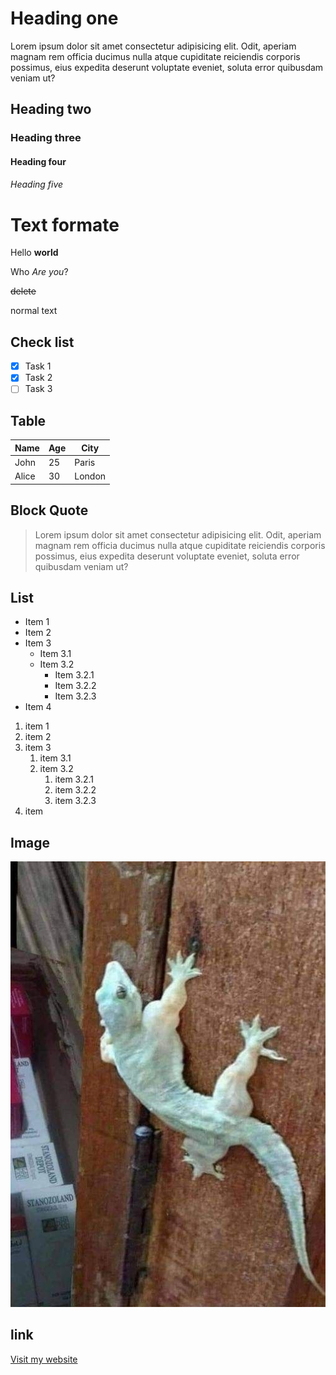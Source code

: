 
# Heading one
Lorem ipsum dolor sit amet consectetur adipisicing elit. Odit, aperiam magnam rem officia ducimus nulla atque cupiditate reiciendis corporis possimus, eius expedita deserunt voluptate eveniet, soluta error quibusdam veniam ut?
## Heading two
### Heading three
#### Heading four
###### Heading five

# Text formate

Hello **world**

Who *Are you*?

~~delete~~

normal text

## Check list

- [x] Task 1
- [x] Task 2
- [ ] Task 3 

## Table
| Name | Age | City |
| ---- | --- | ---- |
| John | 25  | Paris|
| Alice| 30  |London|

## Block Quote

> Lorem ipsum dolor sit amet consectetur adipisicing elit. Odit, aperiam magnam rem officia ducimus nulla atque cupiditate reiciendis corporis possimus, eius expedita deserunt voluptate eveniet, soluta error quibusdam veniam ut?

## List 
- Item 1
- Item 2
- Item 3
    - Item 3.1
    - Item 3.2
        - Item 3.2.1
        - Item 3.2.2
        - Item 3.2.3
- Item 4

1. item 1
2. item 2
3. item 3
    1. item 3.1
    2. item 3.2
        1. item 3.2.1
        2. item 3.2.2
        3. item 3.2.3
4. item 

## Image 
![image](image.png)

## link
[Visit my website](https://www.yourwebsite.com)
